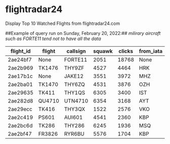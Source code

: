 # flightradar24 #
Display Top 10 Watched Flights from flightradar24.com

##Example of query run on Sunday, February 20, 2022:##
_milirary aircraft such as FORTE11 tend not to have all the data_

| flight_id | flight | callsign | squawk | clicks | from_iata | from_city | to_iata | to_city |
| --------- | ------ | -------- | ------ | ------ | --------- | --------- | ------- | ------- |
2ae24bf7 | None | FORTE11 | 2051 | 18768 | None | None | None | None
2ae2b969 | TK1476 | THY9ZF | 4527 | 4464 | HRK | Kharkiv | IST | Istanbul
2ae17b1c | None | JAKE12 | 3551 | 3972 | MHZ | Mildenhall | None | None
2ae2ba01 | TK1470 | THY6ZQ | 4531 | 3876 | OZH | Zaporizhzhia | IST | Istanbul
2ae29635 | TK411 | THY1QS | 6305 | 3400 | IST | Istanbul | VKO | Moscow
2ae282d8 | QU4710 | UTN4710 | 6354 | 3168 | AYT | Antalya | KBP | Kyiv
2ae29ecc | TK416 | THY3QX | 1522 | 2576 | VKO | Moscow | IST | Istanbul
2ae2c419 | PS601 | AUI601 | 4541 | 2360 | KBP | Kyiv | GYD | Baku
2ae2bc6d | TK286 | THY286 | 6245 | 1936 | MSQ | Minsk | IST | Istanbul
2ae2bf47 | FR3826 | RYR6BU | 5576 | 1704 | KBP | Kyiv | NAP | Naples
